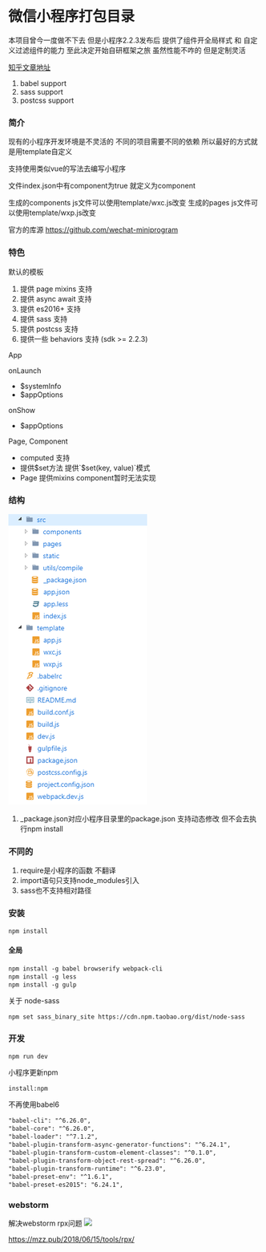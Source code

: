 # 微信小程序打包目录

本项目曾今一度做不下去 但是小程序2.2.3发布后 提供了组件开全局样式 和 自定义过滤组件的能力 至此决定开始自研框架之旅 虽然性能不咋的 但是定制灵活

[知乎文章地址](https://zhuanlan.zhihu.com/p/32905413)

1. babel support
2. sass support
3. postcss support

### 简介

现有的小程序开发环境是不灵活的 不同的项目需要不同的依赖 所以最好的方式就是用template自定义

支持使用类似vue的写法去编写小程序

文件index.json中有component为true 就定义为component

生成的components js文件可以使用template/wxc.js改变
生成的pages js文件可以使用template/wxp.js改变

官方的库源
https://github.com/wechat-miniprogram

### 特色

默认的模板
1. 提供 page mixins 支持
2. 提供 async await 支持
3. 提供 es2016+ 支持
4. 提供 sass 支持
5. 提供 postcss 支持
6. 提供一些 behaviors 支持 (sdk >= 2.2.3)

App

onLaunch

- $systemInfo
- $appOptions

onShow

- $appOptions

Page, Component

- computed 支持
- 提供$set方法  提供`$set(key, value)`模式
- Page 提供mixins  component暂时无法实现

### 结构

![](./doc/Screenshot.png)

1.  _package.json对应小程序目录里的package.json 支持动态修改 但不会去执行npm install

### 不同的

1. require是小程序的函数 不翻译
2. import语句只支持node_modules引入
3. sass也不支持相对路径

### 安装

```
npm install
```

#### 全局

```
npm install -g babel browserify webpack-cli
npm install -g less
npm install -g gulp
```

关于 node-sass

```
npm set sass_binary_site https://cdn.npm.taobao.org/dist/node-sass
```

### 开发

```
npm run dev
```

小程序更新npm

```
install:npm
```

不再使用babel6
```
"babel-cli": "^6.26.0",
"babel-core": "^6.26.0",
"babel-loader": "^7.1.2",
"babel-plugin-transform-async-generator-functions": "^6.24.1",
"babel-plugin-transform-custom-element-classes": "^0.1.0",
"babel-plugin-transform-object-rest-spread": "^6.26.0",
"babel-plugin-transform-runtime": "^6.23.0",
"babel-preset-env": "^1.6.1",
"babel-preset-es2015": "6.24.1",
```

### webstorm

解决webstorm rpx问题
![](./doc/sed.png)

https://mzz.pub/2018/06/15/tools/rpx/
